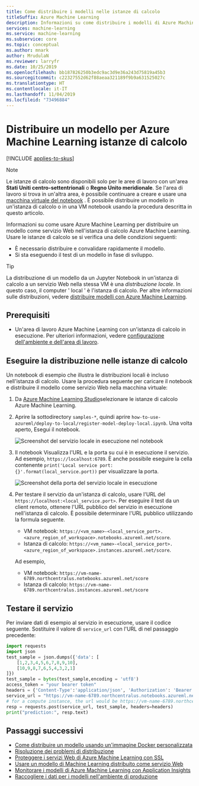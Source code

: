 ```yaml
---
title: Come distribuire i modelli nelle istanze di calcolo
titleSuffix: Azure Machine Learning
description: Informazioni su come distribuire i modelli di Azure Machine Learning come servizio Web usando le istanze di calcolo.
services: machine-learning
ms.service: machine-learning
ms.subservice: core
ms.topic: conceptual
ms.author: mnark
author: MrudulaN
ms.reviewer: larryfr
ms.date: 10/25/2019
ms.openlocfilehash: bb187826250b3edc9ac3d9e36a243d75819a45b3
ms.sourcegitcommit: c22327552d62f88aeaa321189f9b9a631525027c
ms.translationtype: HT
ms.contentlocale: it-IT
ms.lasthandoff: 11/04/2019
ms.locfileid: "73496884"
---
```

# <a name="deploy-a-model-to-azure-machine-learning-compute-instances"></a>Distribuire un modello per Azure Machine Learning istanze di calcolo

[!INCLUDE [applies-to-skus](../../../includes/aml-applies-to-basic-enterprise-sku.md)]

> [!NOTE]
> Le istanze di calcolo sono disponibili solo per le aree di lavoro con un'area **Stati Uniti centro-settentrionali** o **Regno Unito meridionale**.
>Se l'area di lavoro si trova in un'altra area, è possibile continuare a creare e usare una [macchina virtuale del notebook](concept-compute-instance.md#notebookvm) .  È possibile distribuire un modello in un'istanza di calcolo o in una VM notebook usando la procedura descritta in questo articolo.

Informazioni su come usare Azure Machine Learning per distribuire un modello come servizio Web nell'istanza di calcolo Azure Machine Learning. Usare le istanze di calcolo se si verifica una delle condizioni seguenti:

- È necessario distribuire e convalidare rapidamente il modello.
- Si sta eseguendo il test di un modello in fase di sviluppo.

> [!TIP]
> La distribuzione di un modello da un Jupyter Notebook in un'istanza di calcolo a un servizio Web nella stessa VM è una _distribuzione locale_. In questo caso, il computer ' local ' è l'istanza di calcolo. Per altre informazioni sulle distribuzioni, vedere [distribuire modelli con Azure Machine Learning](how-to-deploy-and-where.md).

## <a name="prerequisites"></a>Prerequisiti

- Un'area di lavoro Azure Machine Learning con un'istanza di calcolo in esecuzione. Per ulteriori informazioni, vedere [configurazione dell'ambiente e dell'area di lavoro](tutorial-1st-experiment-sdk-setup.md).

## <a name="deploy-to-the-compute-instances"></a>Eseguire la distribuzione nelle istanze di calcolo

Un notebook di esempio che illustra le distribuzioni locali è incluso nell'istanza di calcolo. Usare la procedura seguente per caricare il notebook e distribuire il modello come servizio Web nella macchina virtuale:

1. Da [Azure Machine Learning Studio](https://ml.azure.com)selezionare le istanze di calcolo Azure Machine Learning.

1. Aprire la sottodirectory `samples-*`, quindi aprire `how-to-use-azureml/deploy-to-local/register-model-deploy-local.ipynb`. Una volta aperto, Esegui il notebook.

    ![Screenshot del servizio locale in esecuzione nel notebook](media/how-to-deploy-local-container-notebookvm/deploy-local-service.png)

1. Il notebook Visualizza l'URL e la porta su cui è in esecuzione il servizio. Ad esempio, `https://localhost:6789`. È anche possibile eseguire la cella contenente `print('Local service port: {}'.format(local_service.port))` per visualizzare la porta.

    ![Screenshot della porta del servizio locale in esecuzione](media/how-to-deploy-local-container-notebookvm/deploy-local-service-port.png)

1. Per testare il servizio da un'istanza di calcolo, usare l'URL del `https://localhost:<local_service.port>`. Per eseguire il test da un client remoto, ottenere l'URL pubblico del servizio in esecuzione nell'istanza di calcolo. È possibile determinare l'URL pubblico utilizzando la formula seguente. 
    * VM notebook: `https://<vm_name>-<local_service_port>.<azure_region_of_workspace>.notebooks.azureml.net/score`. 
    * Istanza di calcolo: `https://<vm_name>-<local_service_port>.<azure_region_of_workspace>.instances.azureml.net/score`. 
    
    Ad esempio, 
    * VM notebook: `https://vm-name-6789.northcentralus.notebooks.azureml.net/score` 
    * Istanza di calcolo: `https://vm-name-6789.northcentralus.instances.azureml.net/score`

## <a name="test-the-service"></a>Testare il servizio

Per inviare dati di esempio al servizio in esecuzione, usare il codice seguente. Sostituire il valore di `service_url` con l'URL di nel passaggio precedente:

```python
import requests
import json
test_sample = json.dumps({'data': [
    [1,2,3,4,5,6,7,8,9,10],
    [10,9,8,7,6,5,4,3,2,1]
]})
test_sample = bytes(test_sample,encoding = 'utf8')
access_token = "your bearer token"
headers = {'Content-Type':'application/json', 'Authorization': 'Bearer ' + access_token}
service_url = "https://vm-name-6789.northcentralus.notebooks.azureml.net/score"
# for a compute instance, the url would be https://vm-name-6789.northcentralus.instances.azureml.net/score
resp = requests.post(service_url, test_sample, headers=headers)
print("prediction:", resp.text)
```

## <a name="next-steps"></a>Passaggi successivi

* [Come distribuire un modello usando un'immagine Docker personalizzata](how-to-deploy-custom-docker-image.md)
* [Risoluzione dei problemi di distribuzione](how-to-troubleshoot-deployment.md)
* [Proteggere i servizi Web di Azure Machine Learning con SSL](how-to-secure-web-service.md)
* [Usare un modello di Machine Learning distribuito come servizio Web](how-to-consume-web-service.md)
* [Monitorare i modelli di Azure Machine Learning con Application Insights](how-to-enable-app-insights.md)
* [Raccogliere i dati per i modelli nell'ambiente di produzione](how-to-enable-data-collection.md)